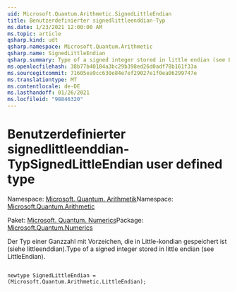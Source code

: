 ```yaml
---
uid: Microsoft.Quantum.Arithmetic.SignedLittleEndian
title: Benutzerdefinierter signedlittleenddian-Typ
ms.date: 1/23/2021 12:00:00 AM
ms.topic: article
qsharp.kind: udt
qsharp.namespace: Microsoft.Quantum.Arithmetic
qsharp.name: SignedLittleEndian
qsharp.summary: Type of a signed integer stored in little endian (see LittleEndian).
ms.openlocfilehash: 38b77b40184a3bc29b398ed26d0adf78b161f33a
ms.sourcegitcommit: 71605ea9cc630e84e7ef29027e1f0ea06299747e
ms.translationtype: MT
ms.contentlocale: de-DE
ms.lasthandoff: 01/26/2021
ms.locfileid: "98846320"
---
```

# <a name="signedlittleendian-user-defined-type"></a><span data-ttu-id="5e35a-102">Benutzerdefinierter signedlittleenddian-Typ</span><span class="sxs-lookup"><span data-stu-id="5e35a-102">SignedLittleEndian user defined type</span></span>

<span data-ttu-id="5e35a-103">Namespace: [Microsoft. Quantum. Arithmetik](xref:Microsoft.Quantum.Arithmetic)</span><span class="sxs-lookup"><span data-stu-id="5e35a-103">Namespace: [Microsoft.Quantum.Arithmetic](xref:Microsoft.Quantum.Arithmetic)</span></span>

<span data-ttu-id="5e35a-104">Paket: [Microsoft. Quantum. Numerics](https://nuget.org/packages/Microsoft.Quantum.Numerics)</span><span class="sxs-lookup"><span data-stu-id="5e35a-104">Package: [Microsoft.Quantum.Numerics](https://nuget.org/packages/Microsoft.Quantum.Numerics)</span></span>


<span data-ttu-id="5e35a-105">Der Typ einer Ganzzahl mit Vorzeichen, die in Little-kondian gespeichert ist (siehe littleenddian).</span><span class="sxs-lookup"><span data-stu-id="5e35a-105">Type of a signed integer stored in little endian (see LittleEndian).</span></span>

```qsharp

newtype SignedLittleEndian = (Microsoft.Quantum.Arithmetic.LittleEndian);
```

